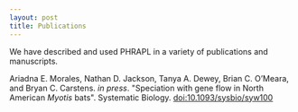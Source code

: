 ```yaml
---
layout: post
title: Publications
---
```


We have described and used PHRAPL in a variety of publications and manuscripts.

Ariadna E. Morales, Nathan D. Jackson, Tanya A. Dewey, Brian C. O’Meara, and Bryan C. Carstens. *in press*. "Speciation with gene flow in North American *Myotis* bats". Systematic Biology. [doi:10.1093/sysbio/syw100](http://sysbio.oxfordjournals.org/content/early/2016/11/06/sysbio.syw100.abstract)
